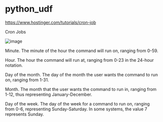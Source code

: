 # python_udf

https://www.hostinger.com/tutorials/cron-job

Cron Jobs

![image](https://user-images.githubusercontent.com/102452778/197408572-e26f5f34-8116-4f20-8b3a-a5d4af461c80.png)

Minute. The minute of the hour the command will run on, ranging from 0-59.

Hour. The hour the command will run at, ranging from 0-23 in the 24-hour notation.

Day of the month. The day of the month the user wants the command to run on, ranging from 1-31.

Month. The month that the user wants the command to run in, ranging from 1-12, thus representing January-December.

Day of the week. The day of the week for a command to run on, ranging from 0-6, representing Sunday-Saturday. In some systems, the value 7 represents Sunday.
